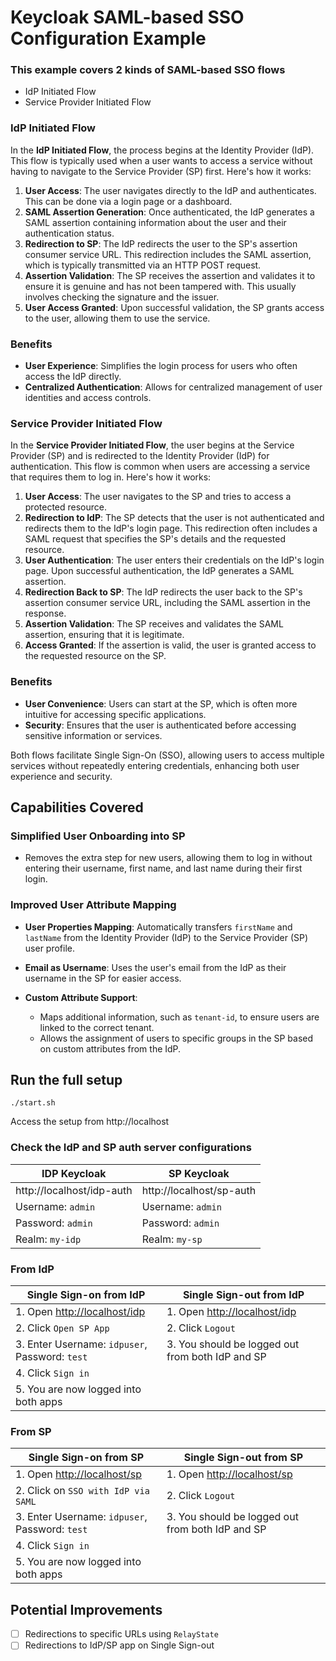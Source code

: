 # Keycloak SAML-based SSO Configuration Example

### This example covers 2 kinds of SAML-based SSO flows

- IdP Initiated Flow
- Service Provider Initiated Flow

### IdP Initiated Flow

In the **IdP Initiated Flow**, the process begins at the Identity Provider (IdP). This flow is typically used when a
user wants to access a service without having to navigate to the Service Provider (SP) first. Here's how it works:

1. **User Access**: The user navigates directly to the IdP and authenticates. This can be done via a login page or a
   dashboard.
2. **SAML Assertion Generation**: Once authenticated, the IdP generates a SAML assertion containing information about
   the user and their authentication status.
3. **Redirection to SP**: The IdP redirects the user to the SP's assertion consumer service URL. This redirection
   includes the SAML assertion, which is typically transmitted via an HTTP POST request.
4. **Assertion Validation**: The SP receives the assertion and validates it to ensure it is genuine and has not been
   tampered with. This usually involves checking the signature and the issuer.
5. **User Access Granted**: Upon successful validation, the SP grants access to the user, allowing them to use the
   service.

### Benefits

- **User Experience**: Simplifies the login process for users who often access the IdP directly.
- **Centralized Authentication**: Allows for centralized management of user identities and access controls.

### Service Provider Initiated Flow

In the **Service Provider Initiated Flow**, the user begins at the Service Provider (SP) and is redirected to the
Identity Provider (IdP) for authentication. This flow is common when users are accessing a service that requires them to
log in. Here's how it works:

1. **User Access**: The user navigates to the SP and tries to access a protected resource.
2. **Redirection to IdP**: The SP detects that the user is not authenticated and redirects them to the IdP's login page.
   This redirection often includes a SAML request that specifies the SP's details and the requested resource.
3. **User Authentication**: The user enters their credentials on the IdP's login page. Upon successful authentication,
   the IdP generates a SAML assertion.
4. **Redirection Back to SP**: The IdP redirects the user back to the SP's assertion consumer service URL, including the
   SAML assertion in the response.
5. **Assertion Validation**: The SP receives and validates the SAML assertion, ensuring that it is legitimate.
6. **Access Granted**: If the assertion is valid, the user is granted access to the requested resource on the SP.

### Benefits

- **User Convenience**: Users can start at the SP, which is often more intuitive for accessing specific applications.
- **Security**: Ensures that the user is authenticated before accessing sensitive information or services.

Both flows facilitate Single Sign-On (SSO), allowing users to access multiple services without repeatedly entering
credentials, enhancing both user experience and security.

## Capabilities Covered

### Simplified User Onboarding into SP

- Removes the extra step for new users, allowing them to log in without entering their
  username, first name, and last name during their first login.

### Improved User Attribute Mapping

- **User Properties Mapping**: Automatically transfers `firstName` and `lastName` from the Identity Provider (IdP) to
  the Service Provider (SP) user profile.

- **Email as Username**: Uses the user's email from the IdP as their username in the SP for easier access.

- **Custom Attribute Support**:
    - Maps additional information, such as `tenant-id`, to ensure users are linked to the correct
      tenant.
    - Allows the assignment of users to specific groups in the SP based on custom attributes from
      the IdP.

## Run the full setup

```shell
./start.sh
```

Access the setup from http://localhost

### Check the IdP and SP auth server configurations

| IDP Keycloak              | SP Keycloak              |
|---------------------------|--------------------------|
| http://localhost/idp-auth | http://localhost/sp-auth |
| Username: `admin`         | Username: `admin`        |
| Password: `admin`         | Password: `admin`        |
| Realm: `my-idp`           | Realm: `my-sp`           |

### From IdP

| Single Sign-on from IdP                              | Single Sign-out from IdP                             |
|------------------------------------------------------|------------------------------------------------------|
| 1. Open [http://localhost/idp](http://localhost/idp) | 1. Open [http://localhost/idp](http://localhost/idp) |
| 2. Click `Open SP App`                               | 2. Click `Logout`                                    |
| 3. Enter Username: `idpuser`, Password: `test`       | 3. You should be logged out from both IdP and SP     |
| 4. Click `Sign in`                                   |                                                      |
| 5. You are now logged into both apps                 |                                                      |

### From SP

| Single Sign-on from SP                             | Single Sign-out from SP                            |
|----------------------------------------------------|----------------------------------------------------|
| 1. Open [http://localhost/sp](http://localhost/sp) | 1. Open [http://localhost/sp](http://localhost/sp) |
| 2. Click on `SSO with IdP via SAML`                | 2. Click `Logout`                                  |
| 3. Enter Username: `idpuser`, Password: `test`     | 3. You should be logged out from both IdP and SP   |
| 4. Click `Sign in`                                 |                                                    |
| 5. You are now logged into both apps               |                                                    |

## Potential Improvements

- [ ] Redirections to specific URLs using `RelayState`
- [ ] Redirections to IdP/SP app on Single Sign-out